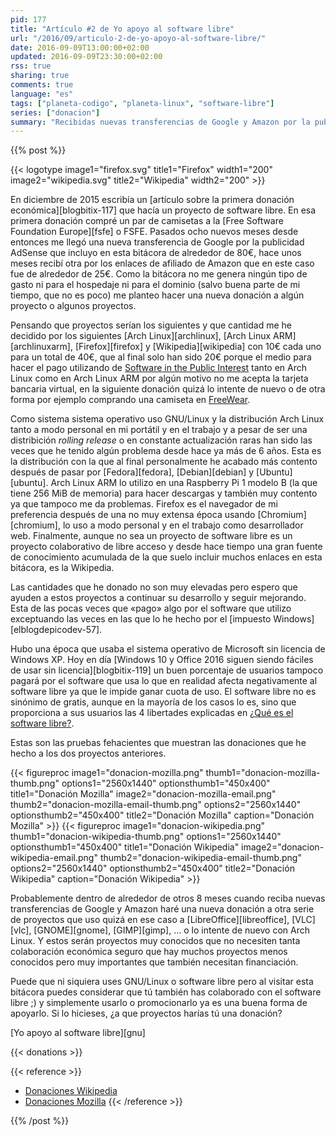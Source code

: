 ```yaml
---
pid: 177
title: "Artículo #2 de Yo apoyo al software libre"
url: "/2016/09/articulo-2-de-yo-apoyo-al-software-libre/"
date: 2016-09-09T13:00:00+02:00
updated: 2016-09-09T23:30:00+02:00
rss: true
sharing: true
comments: true
language: "es"
tags: ["planeta-codigo", "planeta-linux", "software-libre"]
series: ["donacion"]
summary: "Recibidas nuevas transferencias de Google y Amazon por la publicidad AdSense y los enlaces de afiliado respectivamente que incluyo en esta bitácora he realizado unas pequeñas nuevas donaciones económicas a varios proyectos de software libre que uso habitualmente."
---
```


{{% post %}}

{{< logotype image1="firefox.svg" title1="Firefox" width1="200" image2="wikipedia.svg" title2="Wikipedia" width2="200" >}}

En diciembre de 2015 escribía un [artículo sobre la primera donación económica][blogbitix-117] que hacía un proyecto de software libre. En esa primera donación compré un par de camisetas a la [Free Software Foundation Europe][fsfe] o FSFE. Pasados ocho nuevos meses desde entonces me llegó una nueva transferencia de Google por la publicidad AdSense que incluyo en esta bitácora de alrededor de 80€, hace unos meses recibí otra por los enlaces de afiliado de Amazon que en este caso fue de alrededor de 25€. Como la bitácora no me genera ningún tipo de gasto ni para el hospedaje ni para el dominio (salvo buena parte de mi tiempo, que no es poco) me planteo hacer una nueva donación a algún proyecto o algunos proyectos.

Pensando que proyectos serían los siguientes y que cantidad me he decidido por los siguientes [Arch Linux][archlinux], [Arch Linux ARM][archlinuxarm], [Firefox][firefox] y [Wikipedia][wikipedia] con 10€ cada uno para un total de 40€, que al final solo han sido 20€ porque el medio para hacer el pago utilizando de [Software in the Public Interest](http://spi-inc.org/) tanto en Arch Linux como en Arch Linux ARM por algún motivo no me acepta la tarjeta bancaria virtual, en la siguiente donación quizá lo intente de nuevo o de otra forma por ejemplo comprando una camiseta en [FreeWear](https://www.freewear.org/?page=list_items&org=Archlinux).

Como sistema sistema operativo uso GNU/Linux y la distribución Arch Linux tanto a modo personal en mi portátil y en el trabajo y a pesar de ser una distribición _rolling release_ o en constante actualización raras han sido las veces que he tenido algún problema desde hace ya más de 6 años. Esta es la distribución con la que al final personalmente he acabado más contento después de pasar por [Fedora][fedora], [Debian][debian] y [Ubuntu][ubuntu]. Arch Linux ARM lo utilizo en una Raspberry Pi 1 modelo B (la que tiene 256 MiB de memoria) para hacer descargas y también muy contento ya que tampoco me da problemas. Firefox es el navegador de mi preferencia después de una no muy extensa época usando [Chromium][chromium], lo uso a modo personal y en el trabajo como desarrollador web. Finalmente, aunque no sea un proyecto de software libre es un proyecto colaborativo de libre acceso y desde hace tiempo una gran fuente de conocimiento acumulada de la que suelo incluir muchos enlaces en esta bitácora, es la Wikipedia.

Las cantidades que he donado no son muy elevadas pero espero que ayuden a estos proyectos a continuar su desarrollo y seguir mejorando. Esta de las pocas veces que «pago» algo por el software que utilizo exceptuando las veces en las que lo he hecho por el [impuesto Windows][elblogdepicodev-57].

Hubo una época que usaba el sistema operativo de Microsoft sin licencia de Windows XP. Hoy en día [Windows 10 y Office 2016 siguen siendo fáciles de usar sin licencia][blogbitix-119] un buen porcentaje de usuarios tampoco pagará por el software que usa lo que en realidad afecta negativamente al software libre ya que le impide ganar cuota de uso. El software libre no es sinónimo de gratis, aunque en la mayoría de los casos lo es, sino que proporciona a sus usuarios las 4 libertades explicadas en [¿Qué es el software libre?](https://www.gnu.org/philosophy/free-sw.es.html).

Estas son las pruebas fehacientes que muestran las donaciones que he hecho a los dos proyectos anteriores.

{{< figureproc
    image1="donacion-mozilla.png" thumb1="donacion-mozilla-thumb.png" options1="2560x1440" optionsthumb1="450x400" title1="Donación Mozilla"
    image2="donacion-mozilla-email.png" thumb2="donacion-mozilla-email-thumb.png" options2="2560x1440" optionsthumb2="450x400" title2="Donación Mozilla"
    caption="Donación Mozilla" >}}
{{< figureproc
    image1="donacion-wikipedia.png" thumb1="donacion-wikipedia-thumb.png" options1="2560x1440" optionsthumb1="450x400" title1="Donación Wikipedia"
    image2="donacion-wikipedia-email.png" thumb2="donacion-wikipedia-email-thumb.png" options2="2560x1440" optionsthumb2="450x400" title2="Donación Wikipedia"
    caption="Donación Wikipedia" >}}

Probablemente dentro de alrededor de otros 8 meses cuando reciba nuevas transferencias de Google y Amazon haré una nueva donación a otra serie de proyectos que uso quizá en ese caso a [LibreOffice][libreoffice], [VLC][vlc], [GNOME][gnome], [GIMP][gimp], ... o lo intente de nuevo con Arch Linux. Y estos serán proyectos muy conocidos que no necesiten tanta colaboración económica seguro que hay muchos proyectos menos conocidos pero muy importantes que también necesitan financiación.

Puede que ni siquiera uses GNU/Linux o software libre pero al visitar esta bitácora puedes considerar que tú también has colaborado con el software libre ;) y simplemente usarlo o promocionarlo ya es una buena forma de apoyarlo. Si lo hicieses, ¿a que proyectos harías tú una donación?

[Yo apoyo al software libre][gnu]

{{< donations >}}

{{< reference >}}
* [Donaciones Wikipedia](https://wikimediafoundation.org/wiki/Donaciones)
* [Donaciones Mozilla](https://wiki.mozilla.org/Donate)
{{< /reference >}}

{{% /post %}}
